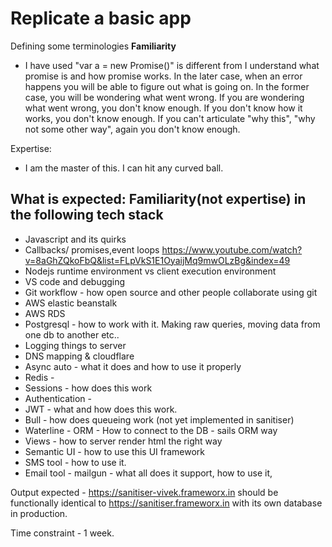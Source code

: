 # Replicate a basic app



Defining some terminologies 
**Familiarity**    
- I have used "var a = new Promise()" is different from I understand what promise is and how promise works.  In the later case, when an error happens you will be able to figure out what is going on. In the former case, you will be wondering what went wrong. If you are wondering what went wrong, you don't know enough. If you don't know how it works, you don't know enough. If you can't articulate "why this", "why not some other way", again you don't know enough. 

Expertise: 
- I am the master of this. I can hit any curved ball. 

## What is expected: Familiarity(not expertise) in the following tech stack
- Javascript and its quirks
- Callbacks/ promises,event loops https://www.youtube.com/watch?v=8aGhZQkoFbQ&list=FLpVkS1E1OyaijMq9mwOLzBg&index=49
- Nodejs runtime environment vs client execution environment
- VS code and debugging 
- Git workflow - how open source and other people collaborate using git
- AWS elastic beanstalk
- AWS RDS
- Postgresql - how to work with it. Making raw queries, moving data from one db to another etc.. 
- Logging things to server
- DNS mapping & cloudflare
- Async auto - what it does and how to use it properly
- Redis - 
- Sessions - how does this work
- Authentication - 
- JWT - what and how does this work. 
- Bull - how does queueing work (not yet implemented in sanitiser)
- Waterline - ORM - How to connect to the DB - sails ORM way
- Views - how to server render html the right way
- Semantic UI - how to use this UI framework
- SMS tool - how to use it.
- Email tool - mailgun - what all does it support, how to use it,


Output expected - https://sanitiser-vivek.frameworx.in should be functionally identical to https://sanitiser.frameworx.in  with its own database in production. 

Time constraint - 1 week. 